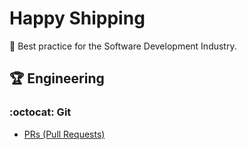 # Happy Shipping
:rocket: Best practice for the Software Development Industry.

## :trophy: Engineering

### :octocat: Git

* [PRs (Pull Requests)]()
